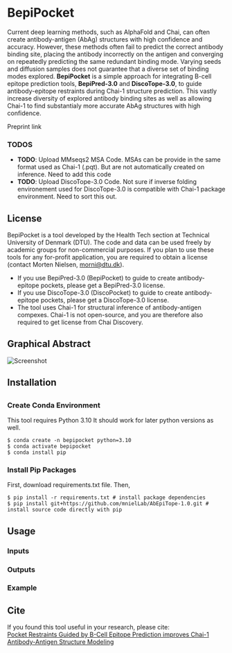 # BepiPocket

Current deep learning methods, such as AlphaFold and Chai, can often create antibody-antigen (AbAg) structures with high confidence and accuracy.
However, these methods often fail to predict the correct antibody binding site, placing the antibody incorrectly on the antigen and converging on repeatedly predicting the same redundant binding mode.
Varying seeds and diffusion samples does not guarantee that a diverse set of binding modes explored.
**BepiPocket** is a simple approach for integrating B-cell epitope prediction tools, **BepiPred-3.0** and **DiscoTope-3.0**, to guide antibody-epitope restraints during Chai-1 structure prediction.
This vastly increase diversity of explored antibody binding sites as well as allowing Chai-1 to find substantialy more accurate AbAg structures with high confidence.

Preprint link 

### TODOS
* **TODO**: Upload MMseqs2 MSA Code. MSAs can be provide in the same format used as Chai-1 (.pqt). But are not automatically created on inference. Need to add this code
* **TODO**: Upload DiscoTope-3.0 Code. Not sure if inverse folding environement used for DiscoTope-3.0 is compatible with Chai-1 package environment. Need to sort this out.

## License 
BepiPocket is a tool developed by the Health Tech section at Technical University of Denmark (DTU). The code and data can be used freely by academic groups for non-commercial purposes.
If you plan to use these tools for any for-profit application, you are required to obtain a license (contact Morten Nielsen, morni@dtu.dk).
* If you use BepiPred-3.0 (BepiPocket) to guide to create antibody-epitope pockets, please get a BepiPred-3.0 license.
* If you use DiscoTope-3.0 (DiscoPocket) to guide to create antibody-epitope pockets, please get a DiscoTope-3.0 license.
* The tool uses Chai-1 for structural inference of antibody-antigen compexes. Chai-1 is not open-source, and you are therefore also required to get license from Chai Discovery. 

## Graphical Abstract
![Screenshot](GraphicalAbstract.png)

## Installation 

##

### Create Conda Environment
This tool requires Python 3.10 It should work for later python versions as well.
```
$ conda create -n bepipocket python=3.10
$ conda activate bepipocket
$ conda install pip
```
### Install Pip Packages 
First, download requirements.txt file. Then,
```
$ pip install -r requirements.txt # install package dependencies
$ pip install git+https://github.com/mnielLab/AbEpiTope-1.0.git # install source code directly with pip
```
## Usage 

### Inputs

### Outputs

### Example

## Cite
If you found this tool useful in your research, please cite:<br>
[Pocket Restraints Guided by B-Cell Epitope Prediction improves Chai-1 Antibody-Antigen Structure Modeling](https://doi.org/10.1101/2025.09.17.676770)

